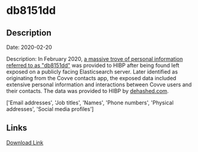 # db8151dd

## Description

Date: 2020-02-20

Description:
In February 2020, <a href="https://www.troyhunt.com/the-unattributable-db8151dd-data-breach" target="_blank" rel="noopener">a massive trove of personal information referred to as &quot;db8151dd&quot;</a> was provided to HIBP after being found left exposed on a publicly facing Elasticsearch server. Later identified as originating from the Covve contacts app, the exposed data included extensive personal information and interactions between Covve users and their contacts. The data was provided to HIBP by <a href="https://dehashed.com/" target="_blank" rel="noopener">dehashed.com</a>.


['Email addresses', 'Job titles', 'Names', 'Phone numbers', 'Physical addresses', 'Social media profiles']

## Links

[Download Link](https://link-to.net/1229997/333.74259924785275/dynamic/?r=Y292dmUuY29t)